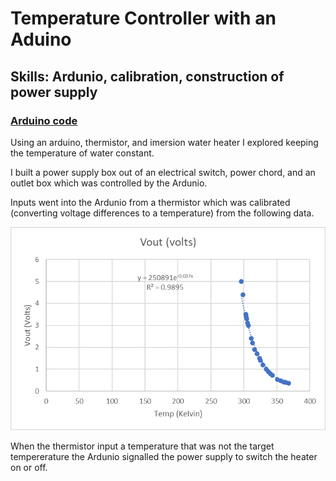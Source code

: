 # Temperature Controller with an Aduino
## Skills: Ardunio, calibration, construction of power supply

### [Arduino code](https://github.com/jacobsc050/temperature-controller-arduino/blob/main/arduino-code.ino)


Using an arduino, thermistor, and imersion water heater I explored keeping the temperature of water constant.

I built a power supply box out of an electrical switch, power chord, and an outlet box which was controlled by the Ardunio. 

Inputs went into the Ardunio from a thermistor which was calibrated (converting voltage differences to a temperature) from the following data.

<img src=https://github.com/jacobsc050/temperature-controller-arduino/blob/main/image.png>

When the thermistor input a temperature that was not the target tempererature the Ardunio signalled the power supply to switch the heater on or off. 




